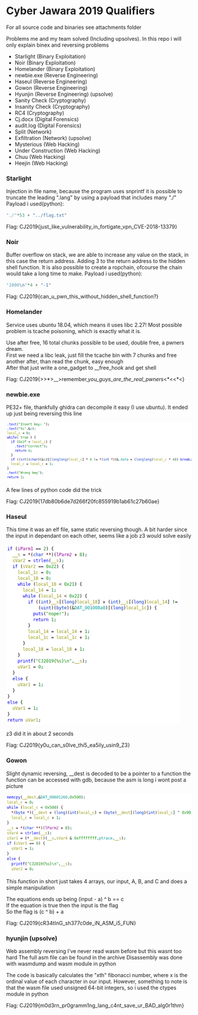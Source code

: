 

# Cyber Jawara 2019 Qualifiers

For all source code and binaries see attachments folder

Problems me and my team solved (Including upsolves). In this repo i will only explain binex and reversing problems
* Starlight (Binary Exploitation)
* Noir (Binary Exploitation)
* Homelander (Binary Exploitation)
* newbie.exe (Reverse Engineering)
* Haseul (Reverse Engineering)
* Gowon (Reverse Engineering)
* Hyunjin (Reverse Engineering) (upsolve)
* Sanity Check (Cryptography)
* Insanity Check (Cryptography)
* RC4 (Cryptography)
* Cj.docx (Digital Forensics)
* audit.log (Digital Forensics)
* Split (Network)
* Exfiltration (Network) (upsolve)
* Mysterious (Web Hacking)
* Under Construction (Web Hacking)
* Chuu (Web Hacking)
* Heejin (Web Hacking)



### Starlight

Injection in file name, because the program uses snprintf it is possible to truncate the leading ".lang" by using a payload that includes many "./"
Payload i used(python): 
```python
"./"*53 + "../flag.txt"
```

Flag: CJ2019{just_like_vulnerability_in_fortigate_vpn_CVE-2018-13379}


### Noir

Buffer overflow on stack, we are able to increase any value on the stack, in this case the return address. Adding 3 to the return address to the hidden shell function. It is also possible to create a ropchain, ofcourse the chain would take a long time to make.
Payload i used(python): 
```python
"1006\n"*4 + "-1"
```

Flag: CJ2019{can_u_pwn_this_without_hidden_shell_function?}


### Homelander

Service uses ubuntu 18.04, which means it uses libc 2.27! Most possible problem is tcache poisoning, which is exactly what it is.

Use after free, 16 total chunks possible to be used, double free, a pwners dream. <br>
First we need a libc leak, just fill the tcache bin with 7 chunks and free another after, than read the chunk, easy enough <br>
After that just write a one_gadget to \_\_free_hook and get shell

Flag: CJ2019{>>\*>\_\_>remember,_you_guys_are_the_real_pwners_<\*<<\*<}


### newbie.exe

PE32+ file, thankfully ghidra can decompile it easy (I use ubuntu). It ended up just being reversing this line

![](images/newbie.png)

A few lines of python code did the trick

Flag: CJ2019{17db80b6de7d266f20fc855919b1ab61c27b60ae}


### Haseul

This time it was an elf file, same static reversing though. A bit harder since the input in dependant on each other, seems like a job z3 would solve easily

![](images/hasuel.png)

z3 did it in about 2 seconds

Flag: CJ2019{y0u_can_s0lve_thi5_ea5ily_usin9_Z3}


### Gowon

Slight dynamic reversing, \_\_dest is decoded to be a pointer to a function
the function can be accessed with gdb, because the asm is long i wont post a picture

![](images/gowon.png)

This function in short just takes 4 arrays, our input, A, B, and C and does a simple manipulation

The equations ends up being (input - a) ^ b == c\
If the equation is true then the input is the flag\
So the flag is (c ^ b) + a

Flag: CJ2019{cR34tInG_sh377c0de_iN_ASM_i5_FUN}


### hyunjin (upsolve)

Web assembly reversing
I've never read wasm before but this wasnt too hard
The full asm file can be found in the archive
Disassembly was done with wasmdump and wasm module in python

The code is basically calculates the "xth" fibonacci number, where x is the ordinal value of each character in our input. However, something to note is that the wasm file used unsigned 64-bit integers, so i used the ctypes module in python

Flag: CJ2019{m0d3rn_pr0gramm1ng_lang_c4nt_save_ur_BAD_alg0r1thm}